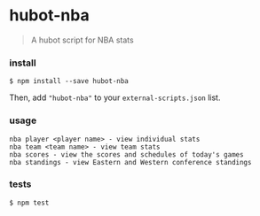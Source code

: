 # hubot-nba

> A hubot script for NBA stats

### install

```shell
$ npm install --save hubot-nba
```

Then, add `"hubot-nba"` to your `external-scripts.json` list.

### usage

```
nba player <player name> - view individual stats
nba team <team name> - view team stats
nba scores - view the scores and schedules of today's games
nba standings - view Eastern and Western conference standings
```

### tests

```shell
$ npm test
```

